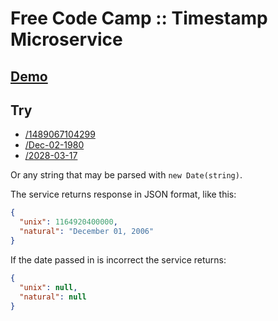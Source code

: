 # Free Code Camp :: Timestamp Microservice

## [Demo](https://fcc-timestamp-microservice-1.herokuapp.com/)

## Try

* <a href="https://fcc-timestamp-microservice-1.herokuapp.com/1489067104299" target="_blank">/1489067104299</a>
* <a href="https://fcc-timestamp-microservice-1.herokuapp.com/Dec-02-1980" target="_blank">/Dec-02-1980</a>
* <a href="https://fcc-timestamp-microservice-1.herokuapp.com/2028-03-17" target="_blank">/2028-03-17</a>

Or any string that may be parsed with `new Date(string)`.

The service returns response in JSON format, like this:

```json
{
  "unix": 1164920400000,
  "natural": "December 01, 2006"
}
```

If the date passed in is incorrect the service returns:

```json
{
  "unix": null,
  "natural": null
}
```
